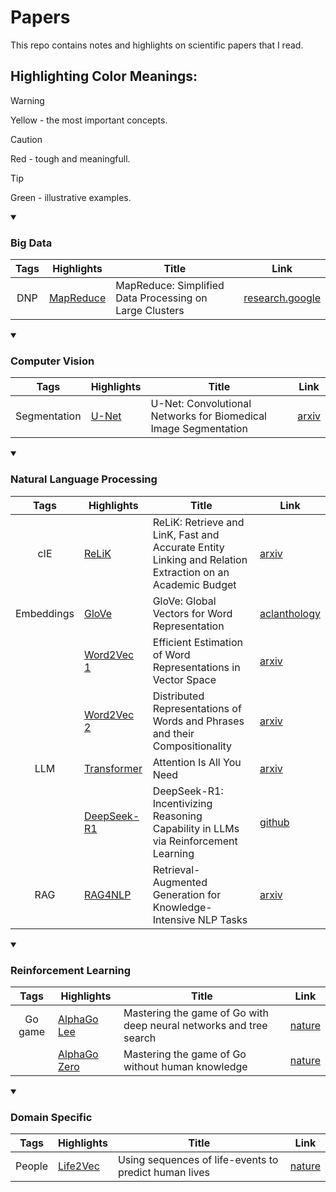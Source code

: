 # Papers

This repo contains notes and highlights on scientific papers that I read.

## Highlighting Color Meanings:

> [!WARNING]
> Yellow - the most important concepts.

> [!CAUTION]
> Red - tough and meaningfull.

> [!TIP]
> Green - illustrative examples.

<details open>
<summary><h3>Big Data</h3></summary>

| Tags | Highlights                              | Title                                                   | Link                                                                                                                 |
| :--: | --------------------------------------- | ------------------------------------------------------- | -------------------------------------------------------------------------------------------------------------------- |
| DNP  | [MapReduce](./highlights/MapReduce.pdf) | MapReduce: Simplified Data Processing on Large Clusters | [research.google](https://static.googleusercontent.com/media/research.google.com/en/us/archive/mapreduce-osdi04.pdf) |

</details>

<details open>
<summary><h3>Computer Vision</h3></summary>

|     Tags     | Highlights                      | Title                                                           | Link                                      |
| :----------: | ------------------------------- | --------------------------------------------------------------- | ----------------------------------------- |
| Segmentation | [U-Net](./highlights/U-Net.pdf) | U-Net: Convolutional Networks for Biomedical Image Segmentation | [arxiv](https://arxiv.org/abs/1505.04597) |

</details>

<details open>
<summary><h3>Natural Language Processing</h3></summary>

|    Tags    | Highlights                                  | Title                                                                                                    | Link                                                                          |
| :--------: | ------------------------------------------- | -------------------------------------------------------------------------------------------------------- | ----------------------------------------------------------------------------- |
|    cIE     | [ReLiK](./highlights/ReLiK.pdf)             | ReLiK: Retrieve and LinK, Fast and Accurate Entity Linking and Relation Extraction on an Academic Budget | [arxiv](https://arxiv.org/abs/2408.00103)                                     |
| Embeddings | [GloVe](./highlights/GloVe.pdf)             | GloVe: Global Vectors for Word Representation                                                            | [aclanthology](https://aclanthology.org/D14-1162/)                            |
|            | [Word2Vec 1](./highlights/Word2Vec%201.pdf) | Efficient Estimation of Word Representations in Vector Space                                             | [arxiv](https://arxiv.org/abs/1301.3781)                                      |
|            | [Word2Vec 2](./highlights/Word2Vec%202.pdf) | Distributed Representations of Words and Phrases and their Compositionality                              | [arxiv](https://arxiv.org/abs/1310.4546)                                      |
|    LLM     | [Transformer](./highlights/Transformer.pdf) | Attention Is All You Need                                                                                | [arxiv](https://arxiv.org/abs/1706.03762)                                     |
|            | [DeepSeek-R1](./highlights/DeepSeek-R1.pdf) | DeepSeek-R1: Incentivizing Reasoning Capability in LLMs via Reinforcement Learning                       | [github](https://gthub.com/deepseek-ai/DeepSeek-R1/blob/main/DeepSeek_R1.pdf) |
|    RAG     | [RAG4NLP](./highlights/RAG4NLP.pdf)         | Retrieval-Augmented Generation for Knowledge-Intensive NLP Tasks                                         | [arxiv](https://arxiv.org/abs/2005.11401)                                     |

</details>

<details open>
<summary><h3>Reinforcement Learning</h3></summary>

|  Tags   | Highlights                                      | Title                                                              | Link                                                  |
| :-----: | ----------------------------------------------- | ------------------------------------------------------------------ | ----------------------------------------------------- |
| Go game | [AlphaGo Lee](./highlights/AlphaGo%20Lee.pdf)   | Mastering the game of Go with deep neural networks and tree search | [nature](https://www.nature.com/articles/nature16961) |
|         | [AlphaGo Zero](./highlights/AlphaGo%20Zero.pdf) | Mastering the game of Go without human knowledge                   | [nature](https://www.nature.com/articles/nature24270) |

</details>

<details open>
<summary><h3>Domain Specific</h3></summary>

| Tags | Highlights                            | Title                                                 | Link                                                         |
| :--: | ------------------------------------- | ----------------------------------------------------- | ------------------------------------------------------------ |
|  People    | [Life2Vec](./highlights/Life2Vec.pdf) | Using sequences of life-events to predict human lives | [nature](https://www.nature.com/articles/s43588-023-00573-5) |

</details>

<!--
<details>
<summary><b>...</b></summary>

| Tags | Highlights | Title | Link |
| :--: | ---------- | ----- | ---- |

</details>
-->

